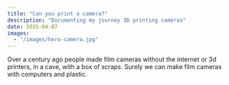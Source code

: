 ```yaml
---
title: "Can you print a camera?"
description: "Documenting my journey 3D printing cameras"
date: 2025-04-07
images:
  - "/images/hero-camera.jpg"
---
```


Over a century ago people made film cameras without the internet or 3d printers, in a cave, with a box of scraps. Surely we can make film cameras with computers and plastic.

